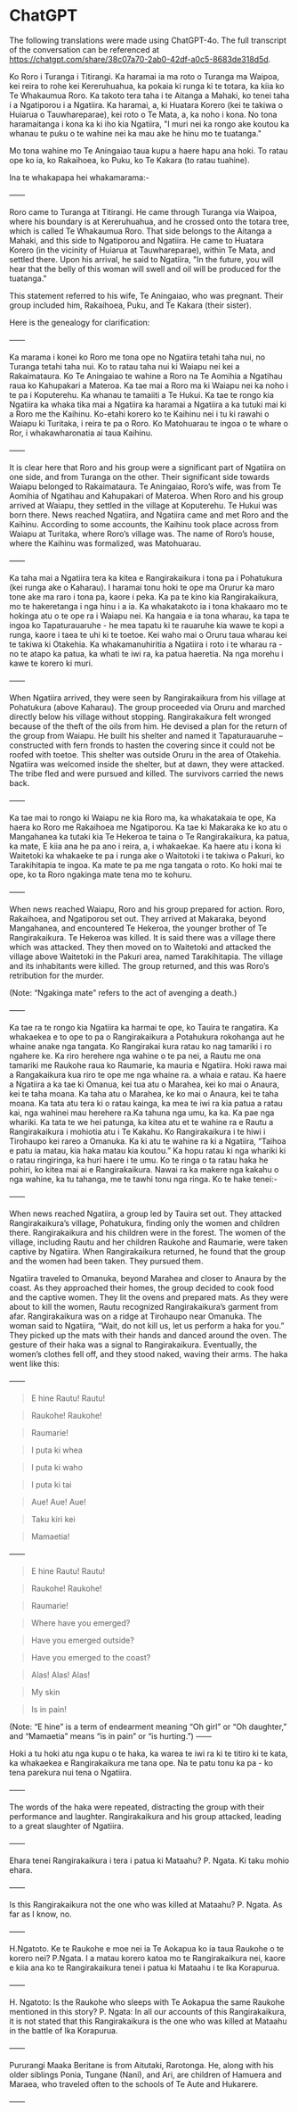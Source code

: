 # ChatGPT

The following translations were made using ChatGPT-4o. 
The full transcript of the conversation can be referenced at https://chatgpt.com/share/38c07a70-2ab0-42df-a0c5-8683de318d5d.


Ko Roro i Turanga i Titirangi. Ka haramai ia ma roto o Turanga ma Waipoa, kei reira to rohe kei Kereruhuahua, ka pokaia ki runga ki te totara, ka kiia ko Te Whakaumua Roro. Ka takoto tera taha i te Aitanga a Mahaki, ko tenei taha i a Ngatiporou i a Ngatiira. Ka haramai, a, ki Huatara Korero (kei te takiwa o Huiarua o Tauwhareparae), kei roto o Te Mata, a, ka noho i kona. No tona haramaitanga i kona ka ki iho kia Ngatiira, "I muri nei ka rongo ake koutou ka whanau te puku o te wahine nei ka mau ake he hinu mo te tuatanga."

Mo tona wahine mo Te Aningaiao taua kupu a haere hapu ana hoki. To ratau ope ko ia, ko Rakaihoea, ko Puku, ko Te Kakara (to ratau tuahine).

Ina te whakapapa hei whakamarama:-

——

Roro came to Turanga at Titirangi. He came through Turanga via Waipoa, where his boundary is at Kereruhuahua, and he crossed onto the totara tree, which is called Te Whakaumua Roro. That side belongs to the Aitanga a Mahaki, and this side to Ngatiporou and Ngatiira. He came to Huatara Korero (in the vicinity of Huiarua at Tauwhareparae), within Te Mata, and settled there. Upon his arrival, he said to Ngatiira, "In the future, you will hear that the belly of this woman will swell and oil will be produced for the tuatanga."

This statement referred to his wife, Te Aningaiao, who was pregnant. Their group included him, Rakaihoea, Puku, and Te Kakara (their sister).

Here is the genealogy for clarification: 

——

Ka marama i konei ko Roro me tona ope no Ngatiira tetahi taha nui, no Turanga tetahi taha nui. Ko to ratau taha nui ki Waiapu nei kei a Rakaimataura. Ko Te Aningaiao te wahine a Roro na Te Aomihia a Ngatihau raua ko Kahupakari a Materoa. Ka tae mai a Roro ma ki Waiapu nei ka noho i te pa i Koputerehu. Ka whanau te tamaiiti a Te Hukui. Ka tae te rongo kia Ngatiira ka whaka tika mai a Ngatiira ka haramai a Ngatiira a ka tutuki mai ki a Roro me the Kaihinu. Ko-etahi korero ko te Kaihinu nei i tu ki rawahi o Waiapu ki Turitaka,  i reira te pa o Roro. Ko Matohuarau te ingoa o te whare o Ror, i whakawharonatia ai taua Kaihinu.

——

It is clear here that Roro and his group were a significant part of Ngatiira on one side, and from Turanga on the other. Their significant side towards Waiapu belonged to Rakaimataura. Te Aningaiao, Roro’s wife, was from Te Aomihia of Ngatihau and Kahupakari of Materoa. When Roro and his group arrived at Waiapu, they settled in the village at Koputerehu. Te Hukui was born there. News reached Ngatiira, and Ngatiira came and met Roro and the Kaihinu. According to some accounts, the Kaihinu took place across from Waiapu at Turitaka, where Roro’s village was. The name of Roro’s house, where the Kaihinu was formalized, was Matohuarau.

——

Ka taha mai a Ngatiira tera ka kitea e Rangirakaikura i tona pa i Pohatukura (kei runga ake o Kaharau). I haramai tonu hoki te ope ma Orurur ka maro tone ake ma raro i tona pa, kaore i peka. Ka pa te kino kia Rangirakaikura, mo te hakeretanga i nga hinu i a ia. Ka whakatakoto ia i tona khakaaro mo te hokinga atu o te ope ra i Waiapu nei. Ka hangaia e ia tona wharau, ka tapa te ingoa ko Tapaturauaruhe - he mea tapatu ki te rauaruhe kia wawe te kopi a runga, kaore i taea te uhi ki te toetoe. Kei waho mai o Oruru taua wharau kei te takiwa ki Otakehia. Ka whakamanuhiritia a Ngatiira i roto i te wharau ra - no te atapo ka patua, ka whati te iwi ra, ka patua haeretia. Na nga morehu i kawe te korero ki muri.

——

When Ngatiira arrived, they were seen by Rangirakaikura from his village at Pohatukura (above Kaharau). The group proceeded via Oruru and marched directly below his village without stopping. Rangirakaikura felt wronged because of the theft of the oils from him. He devised a plan for the return of the group from Waiapu. He built his shelter and named it Tapaturauaruhe – constructed with fern fronds to hasten the covering since it could not be roofed with toetoe. This shelter was outside Oruru in the area of Otakehia. Ngatiira was welcomed inside the shelter, but at dawn, they were attacked. The tribe fled and were pursued and killed. The survivors carried the news back.

——

Ka tae mai to rongo ki Waiapu ne kia Roro ma, ka whakatakaia te ope, Ka haera ko Roro me Rakaihoea me Ngatiporou. Ka tae ki Makaraka ke ko atu o Mangahanea ka tutaki kia Te Hekeroa te taina o Te Rangirakaikura, ka patua, ka mate, E kiia ana he pa ano i reira, a, i whakaekae. Ka haere atu i kona ki Waitetoki ka whakaeke te pa i runga ake o Waitotoki i te takiwa o Pakuri, ko Tarakihitapia te ingoa. Ka mate te pa me nga tangata o roto. Ko hoki mai te ope, ko ta Roro ngakinga mate tena mo te kohuru.

——

When news reached Waiapu, Roro and his group prepared for action. Roro, Rakaihoea, and Ngatiporou set out. They arrived at Makaraka, beyond Mangahanea, and encountered Te Hekeroa, the younger brother of Te Rangirakaikura. Te Hekeroa was killed. It is said there was a village there which was attacked. They then moved on to Waitetoki and attacked the village above Waitetoki in the Pakuri area, named Tarakihitapia. The village and its inhabitants were killed. The group returned, and this was Roro’s retribution for the murder.

(Note: “Ngakinga mate” refers to the act of avenging a death.)

——

Ka tae ra te rongo kia Ngatiira ka harmai te ope, ko Tauira te rangatira. Ka whakaekea e to ope to pa o Rangirakaikura a Potahukura rokohanga aut he whaine anake nga tangata. Ko Rangirakai kura ratau ko nag tamariki i ro ngahere ke. Ka riro herehere nga wahine o te pa nei, a Rautu me ona tamariki me Raukohe raua ko Raumarie, ka mauria e Ngatiira. Hoki rawa mai a Rangakaikura kua riro te ope me nga whaine ra. a whaia e ratau. Ka haere a Ngatiira a ka tae ki Omanua, kei tua atu o Marahea, kei ko mai o Anaura, kei te taha moana. Ka taha atu o Marahea, ke ko mai o Anaura, kei te taha moana. Ka tata atu tera ki o ratau kainga, ka mea te iwi ra kia patua a ratau kai, nga wahinei mau herehere ra.Ka tahuna nga umu, ka ka. Ka pae nga whariki. Ka tata te we hei patunga, ka kitea atu et te wahine ra e Rautu a Rangirakaikura i mohiotia atu i Te Kakahu. Ko Rangirakaikura i te hiwi i Tirohaupo kei rareo a Omanuka. Ka ki atu te wahine ra ki a Ngatiira, “Taihoa e patu ia matau, kia haka matau kia koutou.” Ka hopu ratau ki nga whariki ki o ratau ringiringa, ka huri haere i te umu. Ko te ringa o ta ratau haka he pohiri, ko kitea mai ai e Rangirakaikura. Nawai ra ka makere nga kakahu o nga wahine, ka tu tahanga, me te tawhi tonu nga ringa. Ko te hake tenei:-

——

When news reached Ngatiira, a group led by Tauira set out. They attacked Rangirakaikura’s village, Pohatukura, finding only the women and children there. Rangirakaikura and his children were in the forest. The women of the village, including Rautu and her children Raukohe and Raumarie, were taken captive by Ngatiira. When Rangirakaikura returned, he found that the group and the women had been taken. They pursued them.

Ngatiira traveled to Omanuka, beyond Marahea and closer to Anaura by the coast. As they approached their homes, the group decided to cook food and the captive women. They lit the ovens and prepared mats. As they were about to kill the women, Rautu recognized Rangirakaikura’s garment from afar. Rangirakaikura was on a ridge at Tirohaupo near Omanuka. The woman said to Ngatiira, “Wait, do not kill us, let us perform a haka for you.” They picked up the mats with their hands and danced around the oven. The gesture of their haka was a signal to Rangirakaikura. Eventually, the women’s clothes fell off, and they stood naked, waving their arms. The haka went like this:

——

> E hine Rautu! Rautu!

> Raukohe! Raukohe!

> Raumarie!

> I puta ki whea

> I puta ki waho

> I puta ki tai

> Aue! Aue! Aue!

> Taku kiri kei

> Mamaetia!

——

> E hine Rautu! Rautu!

> Raukohe! Raukohe!

> Raumarie!

> Where have you emerged?

> Have you emerged outside?

> Have you emerged to the coast?

> Alas! Alas! Alas!

> My skin

> Is in pain!

(Note: “E hine” is a term of endearment meaning “Oh girl” or “Oh daughter,” and “Mamaetia” means “is in pain” or “is hurting.”)
——

Hoki a tu hoki atu nga kupu o te haka, ka warea te iwi ra ki te titiro ki te kata, ka whakaekea e Rangirakaikura me tana ope. Na te patu tonu ka pa - ko tena parekura nui tena o Ngatiira.

——

The words of the haka were repeated, distracting the group with their performance and laughter. Rangirakaikura and his group attacked, leading to a great slaughter of Ngatiira.

——

Ehara tenei Rangirakaikura  i tera i patua ki Mataahu? 
P. Ngata. Ki taku mohio ehara.

——

Is this Rangirakaikura not the one who was killed at Mataahu?
P. Ngata. As far as I know, no.

——

H.Ngatoto. Ke te Raukohe e moe nei ia Te Aokapua ko ia taua Raukohe o te korero nei?
P.Ngata.  I a matau korero katoa mo te Rangirakaikura nei, kaore e kiia ana ko te Rangirakaikura tenei i patua ki Mataahu i te Ika Korapurua.

——

H. Ngatoto: Is the Raukohe who sleeps with Te Aokapua the same Raukohe mentioned in this story?
P. Ngata: In all our accounts of this Rangirakaikura, it is not stated that this Rangirakaikura is the one who was killed at Mataahu in the battle of Ika Korapurua.

——

Pururangi Maaka Beritane is from Aitutaki, Rarotonga. He, along with his older siblings Ponia, Tungane (Nani), and Ari, are children of Hamuera and Maraea, who traveled often to the schools of Te Aute and Hukarere.

——